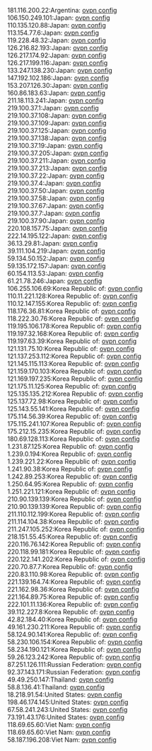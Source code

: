 181.116.200.22:Argentina: [ovpn config](vpn/181_116_200_22.ovpn)  
106.150.249.101:Japan: [ovpn config](vpn/106_150_249_101.ovpn)  
110.135.120.88:Japan: [ovpn config](vpn/110_135_120_88.ovpn)  
113.154.77.6:Japan: [ovpn config](vpn/113_154_77_6.ovpn)  
119.228.48.32:Japan: [ovpn config](vpn/119_228_48_32.ovpn)  
126.216.82.193:Japan: [ovpn config](vpn/126_216_82_193.ovpn)  
126.217.174.92:Japan: [ovpn config](vpn/126_217_174_92.ovpn)  
126.217.199.116:Japan: [ovpn config](vpn/126_217_199_116.ovpn)  
133.247.138.230:Japan: [ovpn config](vpn/133_247_138_230.ovpn)  
147.192.102.186:Japan: [ovpn config](vpn/147_192_102_186.ovpn)  
153.207.126.30:Japan: [ovpn config](vpn/153_207_126_30.ovpn)  
160.86.183.63:Japan: [ovpn config](vpn/160_86_183_63.ovpn)  
211.18.113.241:Japan: [ovpn config](vpn/211_18_113_241.ovpn)  
219.100.37.1:Japan: [ovpn config](vpn/219_100_37_1.ovpn)  
219.100.37.108:Japan: [ovpn config](vpn/219_100_37_108.ovpn)  
219.100.37.109:Japan: [ovpn config](vpn/219_100_37_109.ovpn)  
219.100.37.125:Japan: [ovpn config](vpn/219_100_37_125.ovpn)  
219.100.37.138:Japan: [ovpn config](vpn/219_100_37_138.ovpn)  
219.100.37.19:Japan: [ovpn config](vpn/219_100_37_19.ovpn)  
219.100.37.205:Japan: [ovpn config](vpn/219_100_37_205.ovpn)  
219.100.37.211:Japan: [ovpn config](vpn/219_100_37_211.ovpn)  
219.100.37.213:Japan: [ovpn config](vpn/219_100_37_213.ovpn)  
219.100.37.22:Japan: [ovpn config](vpn/219_100_37_22.ovpn)  
219.100.37.4:Japan: [ovpn config](vpn/219_100_37_4.ovpn)  
219.100.37.50:Japan: [ovpn config](vpn/219_100_37_50.ovpn)  
219.100.37.58:Japan: [ovpn config](vpn/219_100_37_58.ovpn)  
219.100.37.67:Japan: [ovpn config](vpn/219_100_37_67.ovpn)  
219.100.37.7:Japan: [ovpn config](vpn/219_100_37_7.ovpn)  
219.100.37.90:Japan: [ovpn config](vpn/219_100_37_90.ovpn)  
220.108.157.75:Japan: [ovpn config](vpn/220_108_157_75.ovpn)  
222.14.195.122:Japan: [ovpn config](vpn/222_14_195_122.ovpn)  
36.13.29.81:Japan: [ovpn config](vpn/36_13_29_81.ovpn)  
39.111.104.219:Japan: [ovpn config](vpn/39_111_104_219.ovpn)  
59.134.50.152:Japan: [ovpn config](vpn/59_134_50_152.ovpn)  
59.135.172.157:Japan: [ovpn config](vpn/59_135_172_157.ovpn)  
60.154.113.53:Japan: [ovpn config](vpn/60_154_113_53.ovpn)  
61.21.78.246:Japan: [ovpn config](vpn/61_21_78_246.ovpn)  
106.255.106.69:Korea Republic of: [ovpn config](vpn/106_255_106_69.ovpn)  
110.11.221.128:Korea Republic of: [ovpn config](vpn/110_11_221_128.ovpn)  
110.12.147.155:Korea Republic of: [ovpn config](vpn/110_12_147_155.ovpn)  
118.176.36.81:Korea Republic of: [ovpn config](vpn/118_176_36_81.ovpn)  
118.222.30.76:Korea Republic of: [ovpn config](vpn/118_222_30_76.ovpn)  
119.195.106.178:Korea Republic of: [ovpn config](vpn/119_195_106_178.ovpn)  
119.197.32.168:Korea Republic of: [ovpn config](vpn/119_197_32_168.ovpn)  
119.197.63.39:Korea Republic of: [ovpn config](vpn/119_197_63_39.ovpn)  
121.131.75.10:Korea Republic of: [ovpn config](vpn/121_131_75_10.ovpn)  
121.137.253.112:Korea Republic of: [ovpn config](vpn/121_137_253_112.ovpn)  
121.145.115.113:Korea Republic of: [ovpn config](vpn/121_145_115_113.ovpn)  
121.159.170.103:Korea Republic of: [ovpn config](vpn/121_159_170_103.ovpn)  
121.169.197.235:Korea Republic of: [ovpn config](vpn/121_169_197_235.ovpn)  
121.175.11.125:Korea Republic of: [ovpn config](vpn/121_175_11_125.ovpn)  
125.135.135.212:Korea Republic of: [ovpn config](vpn/125_135_135_212.ovpn)  
125.137.72.98:Korea Republic of: [ovpn config](vpn/125_137_72_98.ovpn)  
125.143.55.141:Korea Republic of: [ovpn config](vpn/125_143_55_141.ovpn)  
175.114.56.39:Korea Republic of: [ovpn config](vpn/175_114_56_39.ovpn)  
175.115.241.107:Korea Republic of: [ovpn config](vpn/175_115_241_107.ovpn)  
175.212.15.235:Korea Republic of: [ovpn config](vpn/175_212_15_235.ovpn)  
180.69.128.113:Korea Republic of: [ovpn config](vpn/180_69_128_113.ovpn)  
1.231.87.125:Korea Republic of: [ovpn config](vpn/1_231_87_125.ovpn)  
1.239.0.194:Korea Republic of: [ovpn config](vpn/1_239_0_194.ovpn)  
1.239.221.22:Korea Republic of: [ovpn config](vpn/1_239_221_22.ovpn)  
1.241.90.38:Korea Republic of: [ovpn config](vpn/1_241_90_38.ovpn)  
1.242.89.253:Korea Republic of: [ovpn config](vpn/1_242_89_253.ovpn)  
1.250.64.95:Korea Republic of: [ovpn config](vpn/1_250_64_95.ovpn)  
1.251.221.121:Korea Republic of: [ovpn config](vpn/1_251_221_121.ovpn)  
210.90.139.139:Korea Republic of: [ovpn config](vpn/210_90_139_139.ovpn)  
210.90.139.139:Korea Republic of: [ovpn config](vpn/210_90_139_139.ovpn)  
211.110.112.199:Korea Republic of: [ovpn config](vpn/211_110_112_199.ovpn)  
211.114.104.38:Korea Republic of: [ovpn config](vpn/211_114_104_38.ovpn)  
211.247.105.252:Korea Republic of: [ovpn config](vpn/211_247_105_252.ovpn)  
218.151.55.45:Korea Republic of: [ovpn config](vpn/218_151_55_45.ovpn)  
220.116.76.142:Korea Republic of: [ovpn config](vpn/220_116_76_142.ovpn)  
220.118.99.181:Korea Republic of: [ovpn config](vpn/220_118_99_181.ovpn)  
220.122.141.202:Korea Republic of: [ovpn config](vpn/220_122_141_202.ovpn)  
220.70.87.7:Korea Republic of: [ovpn config](vpn/220_70_87_7.ovpn)  
220.83.110.98:Korea Republic of: [ovpn config](vpn/220_83_110_98.ovpn)  
221.139.164.74:Korea Republic of: [ovpn config](vpn/221_139_164_74.ovpn)  
221.162.98.36:Korea Republic of: [ovpn config](vpn/221_162_98_36.ovpn)  
221.164.89.75:Korea Republic of: [ovpn config](vpn/221_164_89_75.ovpn)  
222.101.11.136:Korea Republic of: [ovpn config](vpn/222_101_11_136.ovpn)  
39.112.227.8:Korea Republic of: [ovpn config](vpn/39_112_227_8.ovpn)  
42.82.184.40:Korea Republic of: [ovpn config](vpn/42_82_184_40.ovpn)  
49.161.230.211:Korea Republic of: [ovpn config](vpn/49_161_230_211.ovpn)  
58.124.90.141:Korea Republic of: [ovpn config](vpn/58_124_90_141.ovpn)  
58.230.106.154:Korea Republic of: [ovpn config](vpn/58_230_106_154.ovpn)  
58.234.190.121:Korea Republic of: [ovpn config](vpn/58_234_190_121.ovpn)  
59.26.123.242:Korea Republic of: [ovpn config](vpn/59_26_123_242.ovpn)  
87.251.126.111:Russian Federation: [ovpn config](vpn/87_251_126_111.ovpn)  
92.37.143.171:Russian Federation: [ovpn config](vpn/92_37_143_171.ovpn)  
49.49.250.147:Thailand: [ovpn config](vpn/49_49_250_147.ovpn)  
58.8.136.41:Thailand: [ovpn config](vpn/58_8_136_41.ovpn)  
18.218.91.54:United States: [ovpn config](vpn/18_218_91_54.ovpn)  
198.46.174.145:United States: [ovpn config](vpn/198_46_174_145.ovpn)  
67.58.241.243:United States: [ovpn config](vpn/67_58_241_243.ovpn)  
73.191.43.176:United States: [ovpn config](vpn/73_191_43_176.ovpn)  
118.69.65.60:Viet Nam: [ovpn config](vpn/118_69_65_60.ovpn)  
118.69.65.60:Viet Nam: [ovpn config](vpn/118_69_65_60.ovpn)  
58.187.196.208:Viet Nam: [ovpn config](vpn/58_187_196_208.ovpn)  
